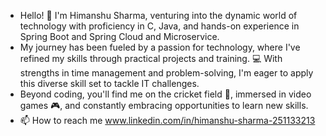 - Hello! 🚀 I'm Himanshu Sharma, venturing into the dynamic world of technology with proficiency in C, Java, and hands-on experience in Spring Boot and Spring Cloud and Microservice.
-  My journey has been fueled by a passion for technology, where I've refined my skills through practical projects and training. 💻 With strengths in time management and problem-solving, I'm eager to apply this diverse skill set to tackle IT challenges.
- Beyond coding, you'll find me on the cricket field 🏏, immersed in video games 🎮, and constantly embracing opportunities to learn new skills.
- 📫 How to reach me www.linkedin.com/in/himanshu-sharma-251133213
